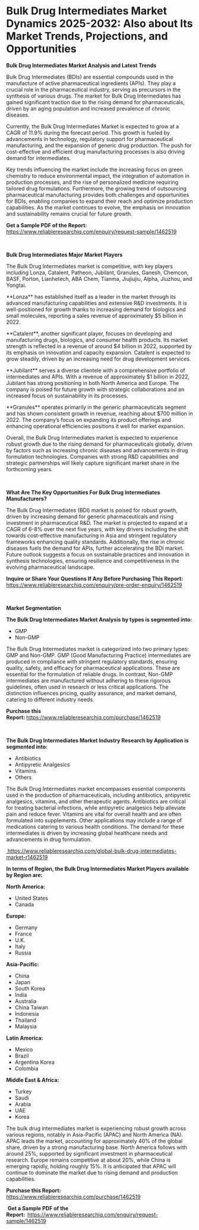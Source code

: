 <p><h1>Bulk Drug Intermediates Market Dynamics 2025-2032: Also about Its Market Trends, Projections, and Opportunities</h1></p><p><strong>Bulk Drug Intermediates Market Analysis and Latest Trends</strong></p>
<p><p>Bulk Drug Intermediates (BDIs) are essential compounds used in the manufacture of active pharmaceutical ingredients (APIs). They play a crucial role in the pharmaceutical industry, serving as precursors in the synthesis of various drugs. The market for Bulk Drug Intermediates has gained significant traction due to the rising demand for pharmaceuticals, driven by an aging population and increased prevalence of chronic diseases.</p><p>Currently, the Bulk Drug Intermediates Market is expected to grow at a CAGR of 11.9% during the forecast period. This growth is fueled by advancements in technology, regulatory support for pharmaceutical manufacturing, and the expansion of generic drug production. The push for cost-effective and efficient drug manufacturing processes is also driving demand for intermediates.</p><p>Key trends influencing the market include the increasing focus on green chemistry to reduce environmental impact, the integration of automation in production processes, and the rise of personalized medicine requiring tailored drug formulations. Furthermore, the growing trend of outsourcing pharmaceutical manufacturing provides both challenges and opportunities for BDIs, enabling companies to expand their reach and optimize production capabilities. As the market continues to evolve, the emphasis on innovation and sustainability remains crucial for future growth.</p></p>
<p><strong>Get a Sample PDF of the Report:&nbsp;</strong> <a href="https://www.reliableresearchiq.com/enquiry/request-sample/1462519?utm_campaign=2770&utm_medium=2&utm_source=Github&utm_content=ia&utm_term=19042025&utm_id=bulk-drug-intermediates">https://www.reliableresearchiq.com/enquiry/request-sample/1462519</a></p>
<p>&nbsp;</p>
<p><strong>Bulk Drug Intermediates Major Market Players</strong></p>
<p><p>The Bulk Drug Intermediates market is competitive, with key players including Lonza, Catalent, Patheon, Jubilant, Granules, Ganesh, Chemcon, BASF, Porton, Lianhetech, ABA Chem, Tianma, Jiujiujiu, Alpha, Jiuzhou, and Yongtai. </p><p>**Lonza** has established itself as a leader in the market through its advanced manufacturing capabilities and extensive R&D investments. It is well-positioned for growth thanks to increasing demand for biologics and small molecules, reporting a sales revenue of approximately $5 billion in 2022.</p><p>**Catalent**, another significant player, focuses on developing and manufacturing drugs, biologics, and consumer health products. Its market strength is reflected in a revenue of around $4 billion in 2022, supported by its emphasis on innovation and capacity expansion. Catalent is expected to grow steadily, driven by an increasing need for drug development services.</p><p>**Jubilant** serves a diverse clientele with a comprehensive portfolio of intermediates and APIs. With a revenue of approximately $1 billion in 2022, Jubilant has strong positioning in both North America and Europe. The company is poised for future growth with strategic collaborations and an increased focus on sustainability in its processes.</p><p>**Granules** operates primarily in the generic pharmaceuticals segment and has shown consistent growth in revenue, reaching about $700 million in 2022. The company’s focus on expanding its product offerings and enhancing operational efficiencies positions it well for market expansion.</p><p>Overall, the Bulk Drug Intermediates market is expected to experience robust growth due to the rising demand for pharmaceuticals globally, driven by factors such as increasing chronic diseases and advancements in drug formulation technologies. Companies with strong R&D capabilities and strategic partnerships will likely capture significant market share in the forthcoming years.</p></p>
<p>&nbsp;</p>
<p><strong>What Are The Key Opportunities For Bulk Drug Intermediates Manufacturers?</strong></p>
<p><p>The Bulk Drug Intermediates (BDI) market is poised for robust growth, driven by increasing demand for generic pharmaceuticals and rising investment in pharmaceutical R&D. The market is projected to expand at a CAGR of 6-8% over the next five years, with key drivers including the shift towards cost-effective manufacturing in Asia and stringent regulatory frameworks enhancing quality standards. Additionally, the rise in chronic diseases fuels the demand for APIs, further accelerating the BDI market. Future outlook suggests a focus on sustainable practices and innovation in synthesis technologies, ensuring resilience and competitiveness in the evolving pharmaceutical landscape.</p></p>
<p><strong>Inquire or Share Your Questions If Any Before Purchasing This Report:</strong> <a href="https://www.reliableresearchiq.com/enquiry/pre-order-enquiry/1462519?utm_campaign=2770&utm_medium=2&utm_source=Github&utm_content=ia&utm_term=19042025&utm_id=bulk-drug-intermediates">https://www.reliableresearchiq.com/enquiry/pre-order-enquiry/1462519</a></p>
<p>&nbsp;</p>
<p><strong>Market Segmentation</strong></p>
<p><strong>The Bulk Drug Intermediates Market Analysis by types is segmented into:</strong></p>
<p><ul><li>GMP</li><li>Non-GMP</li></ul></p>
<p><p>The Bulk Drug Intermediates market is categorized into two primary types: GMP and Non-GMP. GMP (Good Manufacturing Practice) intermediates are produced in compliance with stringent regulatory standards, ensuring quality, safety, and efficacy for pharmaceutical applications. These are essential for the formulation of reliable drugs. In contrast, Non-GMP intermediates are manufactured without adhering to these rigorous guidelines, often used in research or less critical applications. The distinction influences pricing, quality assurance, and market demand, catering to different industry needs.</p></p>
<p><strong>Purchase this Report:&nbsp;</strong><a href="https://www.reliableresearchiq.com/purchase/1462519?utm_campaign=2770&utm_medium=2&utm_source=Github&utm_content=ia&utm_term=19042025&utm_id=bulk-drug-intermediates">https://www.reliableresearchiq.com/purchase/1462519</a></p>
<p>&nbsp;</p>
<p><strong>The Bulk Drug Intermediates Market Industry Research by Application is segmented into:</strong></p>
<p><ul><li>Antibiotics</li><li>Antipyretic Analgesics</li><li>Vitamins</li><li>Others</li></ul></p>
<p><p>The Bulk Drug Intermediates market encompasses essential components used in the production of pharmaceuticals, including antibiotics, antipyretic analgesics, vitamins, and other therapeutic agents. Antibiotics are critical for treating bacterial infections, while antipyretic analgesics help alleviate pain and reduce fever. Vitamins are vital for overall health and are often formulated into supplements. Other applications may include a range of medications catering to various health conditions. The demand for these intermediates is driven by increasing global healthcare needs and advancements in drug formulation.</p></p>
<p><a href="https://www.reliableresearchiq.com/global-bulk-drug-intermediates-market-r1462519?utm_campaign=2770&utm_medium=2&utm_source=Github&utm_content=ia&utm_term=19042025&utm_id=bulk-drug-intermediates">&nbsp;https://www.reliableresearchiq.com/global-bulk-drug-intermediates-market-r1462519</a></p>
<p><strong>In terms of Region, the Bulk Drug Intermediates Market Players available by Region are:</strong></p>
<p>
    <p> <strong> North America: </strong>
        <ul>
            <li>United States</li>
            <li>Canada</li>
        </ul>
        </p> 
    <p> <strong> Europe: </strong>
        <ul>
            <li>Germany</li>
            <li>France</li>
            <li>U.K.</li>
            <li>Italy</li>
            <li>Russia</li>
        </ul>
        </p> 
    <p> <strong> Asia-Pacific: </strong>
        <ul>
            <li>China</li>
            <li>Japan</li>
            <li>South Korea</li>
            <li>India</li>
            <li>Australia</li>
            <li>China Taiwan</li>
            <li>Indonesia</li>
            <li>Thailand</li>
            <li>Malaysia</li>
        </ul>
        </p> 
    <p> <strong> Latin America: </strong>
        <ul>
            <li>Mexico</li>
            <li>Brazil</li>
            <li>Argentina Korea</li>
            <li>Colombia</li>
        </ul>
        </p> 
    <p> <strong> Middle East & Africa: </strong>
        <ul>
            <li>Turkey</li>
            <li>Saudi</li>
            <li>Arabia</li>
            <li>UAE</li>
            <li>Korea</li>
        </ul>
    </p>
    </p>
<p><p>The bulk drug intermediates market is experiencing robust growth across various regions, notably in Asia-Pacific (APAC) and North America (NA). APAC leads the market, accounting for approximately 40% of the global share, driven by a strong manufacturing base. North America follows with around 25%, supported by significant investment in pharmaceutical research. Europe remains competitive at about 20%, while China is emerging rapidly, holding roughly 15%. It is anticipated that APAC will continue to dominate the market due to rising demand and production capabilities.</p></p>
<p><strong>Purchase this Report: </strong><a href="https://www.reliableresearchiq.com/purchase/1462519?utm_campaign=2770&utm_medium=2&utm_source=Github&utm_content=ia&utm_term=19042025&utm_id=bulk-drug-intermediates">https://www.reliableresearchiq.com/purchase/1462519</a></p>
<p>&nbsp;<strong>Get a Sample PDF of the Report:&nbsp;&nbsp;</strong><a href="https://www.reliableresearchiq.com/enquiry/request-sample/1462519?utm_campaign=2770&utm_medium=2&utm_source=Github&utm_content=ia&utm_term=19042025&utm_id=bulk-drug-intermediates">https://www.reliableresearchiq.com/enquiry/request-sample/1462519</a></p>
<p><strong></strong></p>
<p><p></p><p></p><p></p></p>